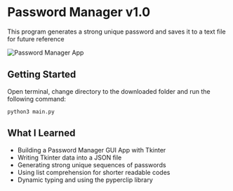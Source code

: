 # Password Manager v1.0
This program generates a strong unique password and saves it to a text file for future reference

![Password Manager App](https://github.com/piyasamyak/Password-Manager-v1.0/blob/main/App.png)

## Getting Started
Open terminal, change directory to the downloaded folder and run the following command:

`python3 main.py`

## What I Learned
* Building a Password Manager GUI App with Tkinter
* Writing Tkinter data into a JSON file
* Generating strong unique sequences of passwords
* Using list comprehension for shorter readable codes
* Dynamic typing and using the pyperclip library


